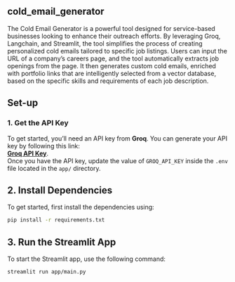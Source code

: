 ## cold_email_generator
The Cold Email Generator is a powerful tool designed for service-based businesses looking to enhance their outreach efforts. By leveraging Groq, Langchain, and Streamlit, the tool simplifies the process of creating personalized cold emails tailored to specific job listings. Users can input the URL of a company’s careers page, and the tool automatically extracts job openings from the page. It then generates custom cold emails, enriched with portfolio links that are intelligently selected from a vector database, based on the specific skills and requirements of each job description.

## Set-up

### 1. Get the API Key
To get started, you’ll need an API key from **Groq**. You can generate your API key by following this link:  
**[Groq API Key](https://console.groq.com/keys)**.  
Once you have the API key, update the value of `GROQ_API_KEY` inside the `.env` file located in the `app/` directory.

## 2. Install Dependencies
To get started, first install the dependencies using:

```bash
pip install -r requirements.txt
```

## 3. Run the Streamlit App
To start the Streamlit app, use the following command:

```bash
streamlit run app/main.py















